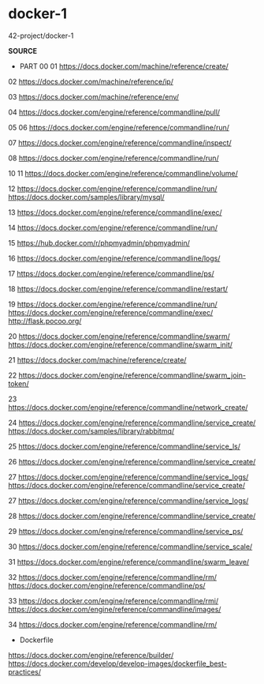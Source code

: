 # docker-1
42-project/docker-1

__SOURCE__

* PART 00
01
https://docs.docker.com/machine/reference/create/

02
https://docs.docker.com/machine/reference/ip/

03
https://docs.docker.com/machine/reference/env/

04
https://docs.docker.com/engine/reference/commandline/pull/

05 06
https://docs.docker.com/engine/reference/commandline/run/

07
https://docs.docker.com/engine/reference/commandline/inspect/

08
https://docs.docker.com/engine/reference/commandline/run/

10 11
https://docs.docker.com/engine/reference/commandline/volume/

12
https://docs.docker.com/engine/reference/commandline/run/
https://docs.docker.com/samples/library/mysql/

13
https://docs.docker.com/engine/reference/commandline/exec/

14
https://docs.docker.com/engine/reference/commandline/run/

15
https://hub.docker.com/r/phpmyadmin/phpmyadmin/

16
https://docs.docker.com/engine/reference/commandline/logs/

17
https://docs.docker.com/engine/reference/commandline/ps/

18
https://docs.docker.com/engine/reference/commandline/restart/

19
https://docs.docker.com/engine/reference/commandline/run/
https://docs.docker.com/engine/reference/commandline/exec/
http://flask.pocoo.org/

20
https://docs.docker.com/engine/reference/commandline/swarm/
https://docs.docker.com/engine/reference/commandline/swarm_init/

21
https://docs.docker.com/machine/reference/create/

22
https://docs.docker.com/engine/reference/commandline/swarm_join-token/

23
https://docs.docker.com/engine/reference/commandline/network_create/

24
https://docs.docker.com/engine/reference/commandline/service_create/
https://docs.docker.com/samples/library/rabbitmq/

25
https://docs.docker.com/engine/reference/commandline/service_ls/

26
https://docs.docker.com/engine/reference/commandline/service_create/

27
https://docs.docker.com/engine/reference/commandline/service_logs/
https://docs.docker.com/engine/reference/commandline/service_create/

27
https://docs.docker.com/engine/reference/commandline/service_logs/

28
https://docs.docker.com/engine/reference/commandline/service_create/

29
https://docs.docker.com/engine/reference/commandline/service_ps/

30
https://docs.docker.com/engine/reference/commandline/service_scale/

31
https://docs.docker.com/engine/reference/commandline/swarm_leave/

32
https://docs.docker.com/engine/reference/commandline/rm/
https://docs.docker.com/engine/reference/commandline/ps/

33
https://docs.docker.com/engine/reference/commandline/rmi/
https://docs.docker.com/engine/reference/commandline/images/

34
https://docs.docker.com/engine/reference/commandline/rm/

* Dockerfile

https://docs.docker.com/engine/reference/builder/
https://docs.docker.com/develop/develop-images/dockerfile_best-practices/

